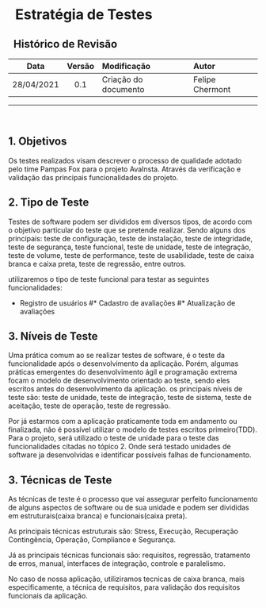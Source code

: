 # &ensp;Estratégia de Testes

## &ensp;Histórico de Revisão

 Data       | Versão | Modificação           | Autor             
 :--------: | :----: | :-------------------- | :------------
 28/04/2021 | 0.1    | Criação do documento  | Felipe Chermont
---

</br>

## 1. Objetivos
  Os testes realizados visam descrever o processo de qualidade adotado pelo time Pampas Fox para o projeto AvaInsta. Através da verificação e validação das principais funcionalidades do projeto.

## 2. Tipo de Teste
Testes de software podem ser divididos em diversos tipos, de acordo com o objetivo particular do teste que se pretende realizar. Sendo alguns dos principais: teste de configuração, teste de instalação, teste de integridade, teste de segurança, teste funcional, teste de unidade, teste de integração, teste de volume, teste de performance, teste de usabilidade, teste de caixa branca e caixa preta, teste de regressão, entre outros.

utilizaremos o tipo de teste funcional para testar as seguintes funcionalidades:

* Registro de usuários
#* Cadastro de avaliações
#* Atualização de avaliações


## 3. Níveis de Teste
Uma prática comum ao se realizar testes de software, é o teste da funcionalidade após o desenvolvimento da aplicação. Porém, algumas práticas emergentes do desenvolvimento ágil e programação extrema focam o modelo de desenvolvimento orientado ao teste, sendo eles escritos antes do desenvolvimento da aplicação.
os principais níveis de teste são: teste de unidade, teste de integração, teste de sistema, teste de aceitação, teste de operação, teste de regressão.

Por já estarmos com a aplicação praticamente toda em andamento ou finalizada, não é possível utilizar o modelo de testes escritos primeiro(TDD). Para o projeto, será utilizado o teste de unidade para o teste das funcionalidades citadas no tópico 2. Onde será testado unidades de software ja desenvolvidas e identificar possíveis falhas de funcionamento.

## 3. Técnicas de Teste
As técnicas de teste é o processo que vai assegurar perfeito funcionamento de alguns aspectos de software ou de sua unidade e podem ser divididas em estruturais(caixa branca) e funcionais(caixa preta).

As principais técnicas estruturais são: Stress, Execução, Recuperação Contingência, Operação, Compliance e Segurança.

Já as principais técnicas funcionais são: requisitos, regressão, tratamento de erros, manual, interfaces de integração, controle e paralelismo.

No caso de nossa aplicação, utiliziramos tecnicas de caixa branca, mais especificamente, a técnica de requisitos, para validação dos requisitos funcionais da aplicação.
